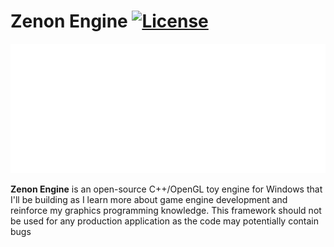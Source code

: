 # Zenon Engine [![License](https://img.shields.io/github/license/eddyowen/Zenon.svg)](https://github.com/eddyowen/Zenon/blob/master/LICENSE)

![Zenon](docs/zenon_logo/zn_logo.png)

**Zenon Engine** is an open-source C++/OpenGL toy engine for Windows that I'll be building as I learn more about game engine development and reinforce my graphics programming knowledge. This framework should not be used for any production application as the code may potentially contain bugs <br/>